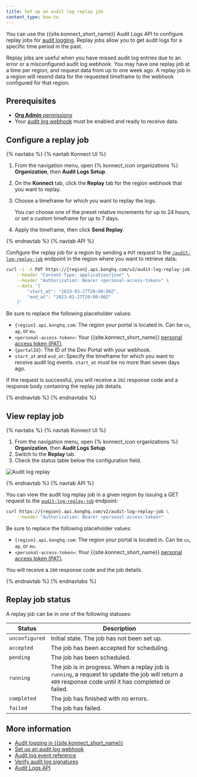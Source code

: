 ```yaml
---
title: Set up an audit log replay job
content_type: how-to
---
```


You can use the {{site.konnect_short_name}} Audit Logs API to configure replay jobs for [audit logging](/konnect/org-management/audit-logging/). Replay jobs allow you to get audit logs for a specific time period in the past.

Replay jobs are useful when you have missed audit log entries due to an error or a misconfigured audit
log webhook. You may have one replay job at a time per region, and request data from up to one week ago.
A replay job in a region will resend data for the requested timeframe to the webhook configured for that region.

## Prerequisites

* [**Org Admin** permissions](/konnect/org-management/teams-and-roles/teams-reference/)
* Your [audit log webhook](/konnect/org-management/audit-logging/webhook/) must be enabled and ready to receive data. 


## Configure a replay job

{% navtabs %}
{% navtab Konnect UI %}

1. From the navigation menu, open {% konnect_icon organizations %} **Organization**, then **Audit Logs Setup**.
1. On the **Konnect** tab, click the **Replay** tab for the region webhook that you want to replay.
1. Choose a timeframe for which you want to replay the logs. 

   You can choose one of the preset relative increments for up to 24 hours, or 
   set a custom timeframe for up to 7 days.

1. Apply the timeframe, then click **Send Replay**.

{% endnavtab %}
{% navtab API %}

Configure the replay job for a region by sending a `PUT` request to the [`/audit-log-replay-job`](/konnect/api/audit-logs/latest/#/Audit%20Logs/update-audit-log-replay-job) endpoint in the region where you want to retrieve data:

```sh
curl -i -X PUT https://{region}.api.konghq.com/v2/audit-log-replay-job \
    --header "Content-Type: application/json" \
    --header "Authorization: Bearer <personal-access-token>" \
    --data '{
        "start_at": "2023-03-27T20:00:00Z",
        "end_at": "2023-03-27T20:00:00Z"
    }'
```

Be sure to replace the following placeholder values:
* `{region}.api.konghq.com`: The region your portal is located in. Can be `us`, `ap`, or `eu`.
* `<personal-access-token>`: Your {{site.konnect_short_name}} [personal access token (PAT)](/konnect/api/#authentication).
* `{portalId}`: The ID of the Dev Portal with your webhook.
* `start_at` and `end_at`: Specify the timeframe for which you want to receive audit log events. `start_at` must be no more than seven days ago.

If the request is successful, you will receive a `202` response code and a response body containing the replay job details.

{% endnavtab %}
{% endnavtabs %}

## View replay job

{% navtabs %}
{% navtab Konnect UI %}

1. From the navigation menu, open {% konnect_icon organizations %} **Organization**, then **Audit Logs Setup**.
1. Switch to the **Replay** tab.
1. Check the status table below the configuration field.

![Audit log replay](/assets/images/products/konnect/audit-logs/konnect-audit-log-replay.png)

{% endnavtab %}
{% navtab API %}

You can view the audit log replay job in a given region by issuing a GET request to the [`audit-log-replay-job`](/konnect/api/audit-logs/latest/#/Audit%20Logs/get-audit-log-replay-job) endpoint:

```sh
curl https://{region}.api.konghq.com/v2/audit-log-replay-job \
    --header "Authorization: Bearer <personal-access-token>"
```

Be sure to replace the following placeholder values:
* `{region}.api.konghq.com`: The region your portal is located in. Can be `us`, `ap`, or `eu`.
* `<personal-access-token>`: Your {{site.konnect_short_name}} [personal access token (PAT)](/konnect/api/#authentication).

You will receive a `200` response code and the job details.

{% endnavtab %}
{% endnavtabs %}

## Replay job status

A replay job can be in one of the following statuses:

| Status | Description |
| -------|-------------|
| `unconfigured` | Initial state. The job has not been set up. |
| `accepted` | The job has been accepted for scheduling. |
| `pending` | The job has been scheduled. |
| `running` | The job is in progress. When a replay job is `running`, a request to update the job will return a `409` response code until it has completed or failed. |
| `completed` | The job has finished with no errors. |
| `failed` | The job has failed. |

## More information
* [Audit logging in {{site.konnect_short_name}}](/konnect/org-management/audit-logging/)
* [Set up an audit log webhook](/konnect/org-management/audit-logging/webhook/)
* [Audit log event reference](/konnect/org-management/audit-logging/reference/)
* [Verify audit log signatures](/konnect/reference/verify-signatures/)
* [Audit Logs API](/konnect/api/audit-logs/latest/)
